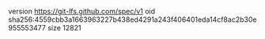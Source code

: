 version https://git-lfs.github.com/spec/v1
oid sha256:4559cbb3a1663963227b438ed4291a243f406401eda14cf8ac2b30e955553477
size 12821
